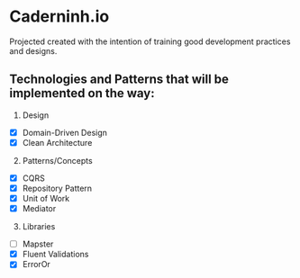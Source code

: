 # Caderninh.io

Projected created with the intention of training good development practices and designs.

## Technologies and Patterns that will be implemented on the way:

1. Design
  - [x] Domain-Driven Design
  - [x] Clean Architecture
  
2. Patterns/Concepts
  - [x] CQRS
  - [x] Repository Pattern
  - [x] Unit of Work
  - [x] Mediator
  
3. Libraries
  - [ ] Mapster
  - [x] Fluent Validations
  - [x] ErrorOr  

